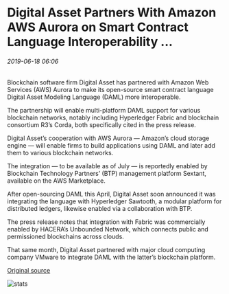 # Digital Asset Partners With Amazon AWS Aurora on Smart Contract Language Interoperability ...

###### 2019-06-18 06:06

Blockchain software firm Digital Asset has partnered with Amazon Web Services (AWS) Aurora to make its open-source smart contract language Digital Asset Modeling Language (DAML) more interoperable.

The partnership will enable multi-platform DAML support for various blockchain networks, notably including Hyperledger Fabric and blockchain consortium R3’s Corda, both specifically cited in the press release.

Digital Asset’s cooperation with AWS Aurora — Amazon’s cloud storage engine — will enable firms to build applications using DAML and later add them to various blockchain networks.

The integration — to be available as of July — is reportedly enabled by Blockchain Technology Partners’ (BTP) management platform Sextant, available on the AWS Marketplace.

After open-sourcing DAML this April, Digital Asset soon announced it was integrating the language with Hyperledger Sawtooth, a modular platform for distributed ledgers, likewise enabled via a collaboration with BTP.

The press release notes that integration with Fabric was commercially enabled by HACERA’s Unbounded Network, which connects public and permissioned blockchains across clouds.

That same month, Digital Asset partnered with major cloud computing company VMware to integrate DAML with the latter’s blockchain platform.

[Original source](https://cointelegraph.com/news/digital-asset-partners-with-amazon-aws-aurora-on-smart-contract-language-interoperability)

![stats](https://c.statcounter.com/11760860/0/a89fa40b/1/ "stats")